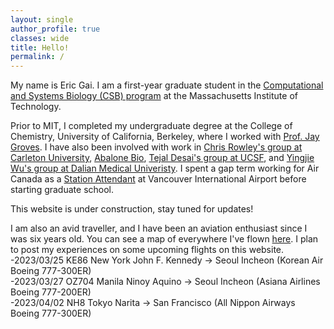 ```yaml
---
layout: single
author_profile: true
classes: wide
title: Hello!
permalink: /
---
```

My name is Eric Gai. I am a first-year graduate student in the [Computational and Systems Biology (CSB) program](https://csbphd.mit.edu/) at the Massachusetts Institute of Technology.  

Prior to MIT, I completed my undergraduate degree at the College of Chemistry, University of California, Berkeley, where I worked with [Prof. Jay Groves](http://groveslab.cchem.berkeley.edu/). I have also been involved with work in [Chris Rowley's group at Carleton University](https://www.rowleygroup.net/), [Abalone Bio](https://www.abalonebio.com/), [Tejal Desai's group at UCSF](https://pharm.ucsf.edu/desai), and [Yingjie Wu's group at Dalian Medical Univeristy](https://igeam.dmu.edu.cn/index.htm). I spent a gap term working for Air Canada as a [Station Attendant](https://www.youtube.com/watch?v=lY6XgF_Z78g) at Vancouver International Airport before starting graduate school.  

This website is under construction, stay tuned for updates!  

I am also an avid traveller, and I have been an aviation enthusiast since I was six years old. You can see a map of everywhere I've flown [here](https://my.flightradar24.com/dodohuipy9). I plan to post my experiences on some upcoming flights on this website.  
-2023/03/25 KE86 New York John F. Kennedy -> Seoul Incheon (Korean Air Boeing 777-300ER)  
-2023/03/27 OZ704 Manila Ninoy Aquino -> Seoul Incheon (Asiana Airlines Boeing 777-200ER)  
-2023/04/02 NH8 Tokyo Narita -> San Francisco (All Nippon Airways Boeing 777-300ER)